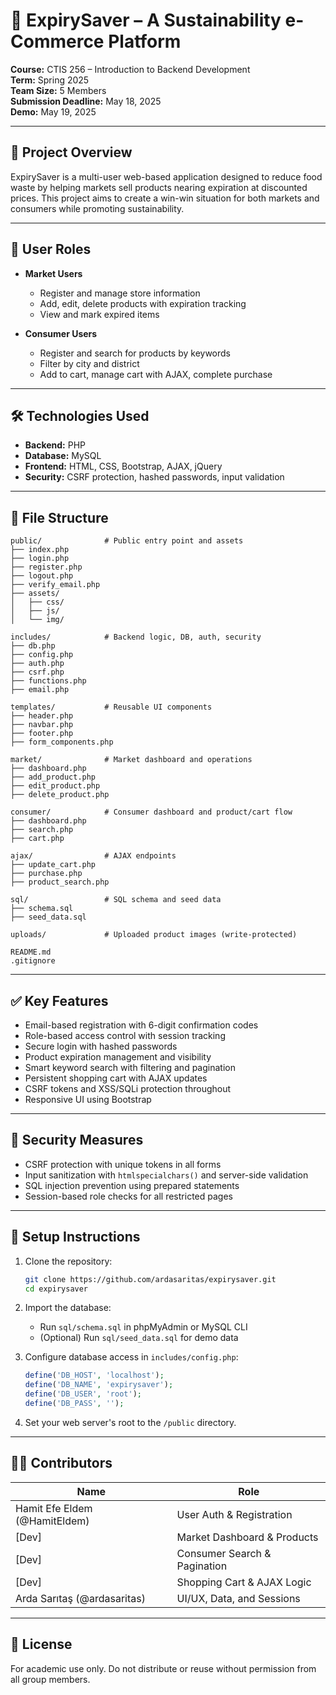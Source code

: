
# 🛒 ExpirySaver – A Sustainability e-Commerce Platform

**Course:** CTIS 256 – Introduction to Backend Development  
**Term:** Spring 2025  
**Team Size:** 5 Members  
**Submission Deadline:** May 18, 2025  
**Demo:** May 19, 2025  

---

## 📌 Project Overview

ExpirySaver is a multi-user web-based application designed to reduce food waste by helping markets sell products nearing expiration at discounted prices. This project aims to create a win-win situation for both markets and consumers while promoting sustainability.

---

## 👥 User Roles

- **Market Users**
  - Register and manage store information
  - Add, edit, delete products with expiration tracking
  - View and mark expired items

- **Consumer Users**
  - Register and search for products by keywords
  - Filter by city and district
  - Add to cart, manage cart with AJAX, complete purchase

---

## 🛠 Technologies Used

- **Backend:** PHP
- **Database:** MySQL
- **Frontend:** HTML, CSS, Bootstrap, AJAX, jQuery
- **Security:** CSRF protection, hashed passwords, input validation

---

## 📁 File Structure

```
public/              # Public entry point and assets
├── index.php
├── login.php
├── register.php
├── logout.php
├── verify_email.php
├── assets/
│   ├── css/
│   ├── js/
│   └── img/

includes/            # Backend logic, DB, auth, security
├── db.php
├── config.php
├── auth.php
├── csrf.php
├── functions.php
├── email.php

templates/           # Reusable UI components
├── header.php
├── navbar.php
├── footer.php
├── form_components.php

market/              # Market dashboard and operations
├── dashboard.php
├── add_product.php
├── edit_product.php
├── delete_product.php

consumer/            # Consumer dashboard and product/cart flow
├── dashboard.php
├── search.php
├── cart.php

ajax/                # AJAX endpoints
├── update_cart.php
├── purchase.php
├── product_search.php

sql/                 # SQL schema and seed data
├── schema.sql
├── seed_data.sql

uploads/             # Uploaded product images (write-protected)

README.md
.gitignore
```

---

## ✅ Key Features

- Email-based registration with 6-digit confirmation codes
- Role-based access control with session tracking
- Secure login with hashed passwords
- Product expiration management and visibility
- Smart keyword search with filtering and pagination
- Persistent shopping cart with AJAX updates
- CSRF tokens and XSS/SQLi protection throughout
- Responsive UI using Bootstrap

---

## 🔐 Security Measures

- CSRF protection with unique tokens in all forms
- Input sanitization with `htmlspecialchars()` and server-side validation
- SQL injection prevention using prepared statements
- Session-based role checks for all restricted pages

---

## 🧪 Setup Instructions

1. Clone the repository:
   ```bash
   git clone https://github.com/ardasaritas/expirysaver.git
   cd expirysaver
   ```

2. Import the database:
   - Run `sql/schema.sql` in phpMyAdmin or MySQL CLI
   - (Optional) Run `sql/seed_data.sql` for demo data

3. Configure database access in `includes/config.php`:
   ```php
   define('DB_HOST', 'localhost');
   define('DB_NAME', 'expirysaver');
   define('DB_USER', 'root');
   define('DB_PASS', '');
   ```

4. Set your web server's root to the `/public` directory.

---

## 👨‍💻 Contributors

| Name          | Role                      |
|---------------|---------------------------|
| Hamit Efe Eldem (@HamitEldem)      | User Auth & Registration  |
| [Dev]      | Market Dashboard & Products |
| [Dev]      | Consumer Search & Pagination |
| [Dev]      | Shopping Cart & AJAX Logic |
| Arda Sarıtaş (@ardasaritas)      | UI/UX, Data, and Sessions |

---

## 📄 License

For academic use only. Do not distribute or reuse without permission from all group members.
